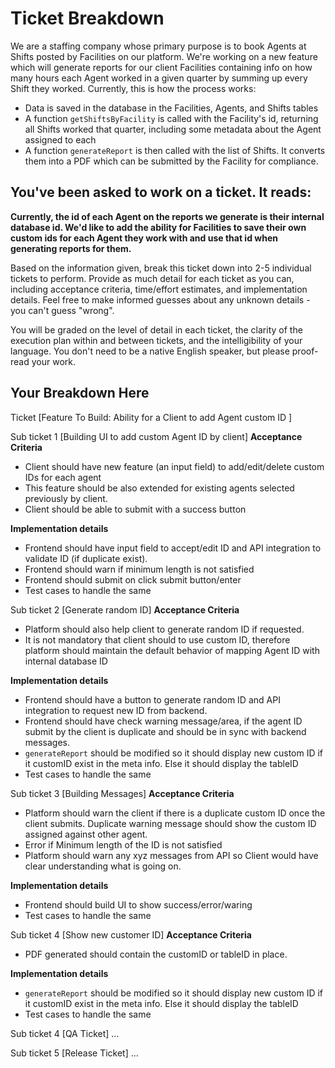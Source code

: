 # Ticket Breakdown
We are a staffing company whose primary purpose is to book Agents at Shifts posted by Facilities on our platform. We're working on a new feature which will generate reports for our client Facilities containing info on how many hours each Agent worked in a given quarter by summing up every Shift they worked. Currently, this is how the process works:

- Data is saved in the database in the Facilities, Agents, and Shifts tables
- A function `getShiftsByFacility` is called with the Facility's id, returning all Shifts worked that quarter, including some metadata about the Agent assigned to each
- A function `generateReport` is then called with the list of Shifts. It converts them into a PDF which can be submitted by the Facility for compliance.

## You've been asked to work on a ticket. It reads:

**Currently, the id of each Agent on the reports we generate is their internal database id. We'd like to add the ability for Facilities to save their own custom ids for each Agent they work with and use that id when generating reports for them.**


Based on the information given, break this ticket down into 2-5 individual tickets to perform. Provide as much detail for each ticket as you can, including acceptance criteria, time/effort estimates, and implementation details. Feel free to make informed guesses about any unknown details - you can't guess "wrong".


You will be graded on the level of detail in each ticket, the clarity of the execution plan within and between tickets, and the intelligibility of your language. You don't need to be a native English speaker, but please proof-read your work.

## Your Breakdown Here

Ticket [Feature To Build: Ability for a Client to add Agent custom ID ]

Sub ticket 1 [Building UI to add custom Agent ID by client]
**Acceptance Criteria**
- Client should have new feature (an input field) to add/edit/delete custom IDs for each agent
- This feature should be also extended for existing agents selected previously by client.
- Client should be able to submit with a success button

**Implementation details**
- Frontend should have input field to accept/edit ID and API integration to validate ID (if duplicate exist).
- Frontend should warn if minimum length is not satisfied
- Frontend should submit on click submit button/enter
- Test cases to handle the same



Sub ticket 2 [Generate random ID]
**Acceptance Criteria**
- Platform should also help client to generate random ID if requested.
- It is not mandatory that client should to use custom ID, therefore platform should maintain the default behavior of mapping Agent ID with internal database ID

**Implementation details**
- Frontend should have a button to generate random ID and API integration to request new ID from backend.
- Frontend should have check warning message/area, if the agent ID submit by the client is duplicate and should be in sync with backend messages.
- `generateReport` should be modified so it should display new custom ID if it customID exist in the meta info. Else it should display the tableID
- Test cases to handle the same



Sub ticket 3 [Building Messages]
**Acceptance Criteria**
- Platform should warn the client if there is a duplicate custom ID once the client submits. Duplicate warning message should show the custom ID assigned against other agent.
- Error if Minimum length of the ID is not satisfied
- Platform should warn any xyz messages from API so Client would have clear understanding what is going on.

**Implementation details**
- Frontend should build UI to show success/error/waring
- Test cases to handle the same



Sub ticket 4 [Show new customer ID]
**Acceptance Criteria**
- PDF generated should contain the customID or tableID in place.

**Implementation details**
- `generateReport` should be modified so it should display new custom ID if it customID exist in the meta info. Else it should display the tableID
- Test cases to handle the same




Sub ticket 4 [QA Ticket]
...

Sub ticket 5 [Release Ticket]
...
